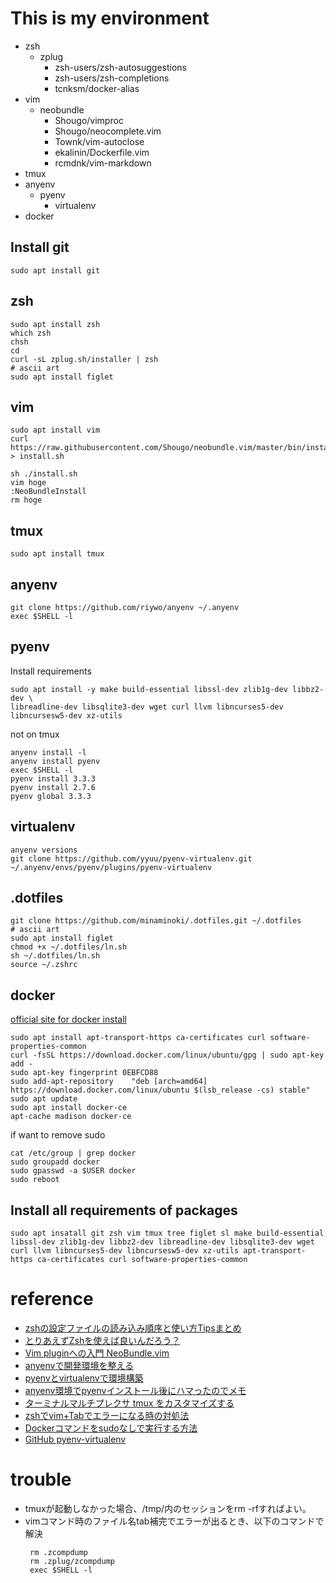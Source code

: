 # This is my environment
  * zsh
    * zplug
      * zsh-users/zsh-autosuggestions
      * zsh-users/zsh-completions
      * tcnksm/docker-alias
  * vim
    * neobundle
      * Shougo/vimproc
      * Shougo/neocomplete.vim
      * Townk/vim-autoclose
      * ekalinin/Dockerfile.vim
      * rcmdnk/vim-markdown
  * tmux
  * anyenv
    * pyenv
      * virtualenv
  * docker

## Install git
```
sudo apt install git
```
## zsh
```
sudo apt install zsh
which zsh
chsh
cd
curl -sL zplug.sh/installer | zsh
# ascii art
sudo apt install figlet
```

## vim
```
sudo apt install vim
curl https://raw.githubusercontent.com/Shougo/neobundle.vim/master/bin/install.sh > install.sh

sh ./install.sh
vim hoge
:NeoBundleInstall
rm hoge
```

## tmux
```
sudo apt install tmux
```

## anyenv
```
git clone https://github.com/riywo/anyenv ~/.anyenv
exec $SHELL -l
```

## pyenv
Install requirements
```
sudo apt install -y make build-essential libssl-dev zlib1g-dev libbz2-dev \
libreadline-dev libsqlite3-dev wget curl llvm libncurses5-dev libncursesw5-dev xz-utils
```
not on tmux
```
anyenv install -l
anyenv install pyenv
exec $SHELL -l
pyenv install 3.3.3
pyenv install 2.7.6
pyenv global 3.3.3
```

## virtualenv
```
anyenv versions
git clone https://github.com/yyuu/pyenv-virtualenv.git ~/.anyenv/envs/pyenv/plugins/pyenv-virtualenv
```

## .dotfiles
```
git clone https://github.com/minaminoki/.dotfiles.git ~/.dotfiles
# ascii art
sudo apt install figlet
chmod +x ~/.dotfiles/ln.sh
sh ~/.dotfiles/ln.sh
source ~/.zshrc
```

## docker
[official site for docker install](https://docs.docker.com/engine/installation/linux/ubuntu/)
```
sudo apt install apt-transport-https ca-certificates curl software-properties-common
curl -fsSL https://download.docker.com/linux/ubuntu/gpg | sudo apt-key add -
sudo apt-key fingerprint 0EBFCD88
sudo add-apt-repository    "deb [arch=amd64] https://download.docker.com/linux/ubuntu $(lsb_release -cs) stable"
sudo apt update
sudo apt install docker-ce
apt-cache madison docker-ce
```
if want to remove sudo
```
cat /etc/group | grep docker
sudo groupadd docker
sudo gpasswd -a $USER docker
sudo reboot
```

## Install all requirements of packages
```
sudo apt insatall git zsh vim tmux tree figlet sl make build-essential libssl-dev zlib1g-dev libbz2-dev libreadline-dev libsqlite3-dev wget curl llvm libncurses5-dev libncursesw5-dev xz-utils apt-transport-https ca-certificates curl software-properties-common
```

# reference
* [zshの設定ファイルの読み込み順序と使い方Tipsまとめ](http://qiita.com/muran001/items/7b104d33f5ea3f75353f)
* [とりあえずZshを使えば良いんだろう？](http://qiita.com/ktr_type23/items/3eb782f98c7a5f4c60b0)
* [Vim pluginへの入門 NeoBundle.vim](http://qiita.com/okamos/items/caf5a0b19ce893a75363)
* [anyenvで開発環境を整える](http://qiita.com/luckypool/items/f1e756e9d3e9786ad9ea)
* [pyenvとvirtualenvで環境構築](http://qiita.com/Kodaira_/items/feadfef9add468e3a85b)
* [anyenv環境でpyenvインストール後にハマったのでメモ](http://qiita.com/dodo5522/items/8e9e63d8c94a70fbbbb9)
* [ターミナルマルチプレクサ tmux をカスタマイズする](http://qiita.com/b4b4r07/items/01359e8a3066d1c37edc)
* [zshでvim+Tabでエラーになる時の対処法](http://qiita.com/Asuforce/items/28b287fdb933d1985e15)
* [Dockerコマンドをsudoなしで実行する方法](http://qiita.com/DQNEO/items/da5df074c48b012152ee)
* [GitHub pyenv-virtualenv](https://github.com/pyenv/pyenv-virtualenv)

# trouble
* tmuxが起動しなかった場合、/tmp/内のセッションをrm -rfすればよい。
* vimコマンド時のファイル名tab補完でエラーが出るとき、以下のコマンドで解決
  ```
   rm .zcompdump
   rm .zplug/zcompdump
   exec $SHELL -l
  ```
